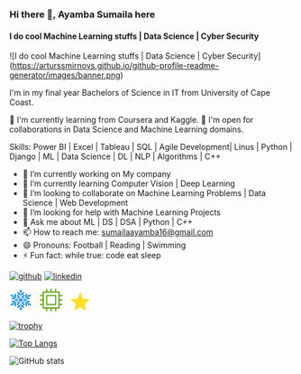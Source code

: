 ### Hi there 👋, Ayamba Sumaila here
#### I do cool Machine Learning stuffs | Data Science | Cyber Security
![I do cool Machine Learning stuffs | Data Science | Cyber Security]
(https://arturssmirnovs.github.io/github-profile-readme-generator/images/banner.png)

 I'm in my final year Bachelors of Science in IT from University of Cape Coast.

🌱  I'm currently learning from Coursera and Kaggle.
👯 I'm open for collaborations in Data Science and Machine Learning domains.

Skills: Power BI | Excel | Tableau | SQL | Agile Development| Linus | Python | Django | ML | Data Science | DL | NLP | Algorithms | C++

- 🔭 I’m currently working on My company 
- 🌱 I’m currently learning Computer Vision | Deep Learning 
- 👯 I’m looking to collaborate on Machine Learning Problems | Data Science | Web Development  
- 🤔 I’m looking for help with Machine Learning Projects 
- 💬 Ask me about ML | DS | DSA | Python | C++  
- 📫 How to reach me: sumailaayamba16@gmail.com 
- 😄 Pronouns: Football | Reading | Swimming 
- ⚡ Fun fact: while true: code eat sleep 


[<img src='https://cdn.jsdelivr.net/npm/simple-icons@3.0.1/icons/github.svg' alt='github' height='40'>](https://github.com/AyambaSumaila)  [<img src='https://cdn.jsdelivr.net/npm/simple-icons@3.0.1/icons/linkedin.svg' alt='linkedin' height='40'>](https://www.linkedin.com/in/sumaila-ayamba/)  

<a href='https://archiveprogram.github.com/'><img src='https://raw.githubusercontent.com/acervenky/animated-github-badges/master/assets/acbadge.gif' width='40' height='40'></a> <a href='https://docs.github.com/en/developers'><img src='https://raw.githubusercontent.com/acervenky/animated-github-badges/master/assets/devbadge.gif' width='40' height='40'></a> <a href='https://stars.github.com/'><img src='https://raw.githubusercontent.com/acervenky/animated-github-badges/master/assets/starbadge.gif' width='35' height='35'></a> 

[![trophy](https://github-profile-trophy.vercel.app/?username=AyambaSumaila)](https://github.com/ryo-ma/github-profile-trophy)

[![Top Langs](https://github-readme-stats.vercel.app/api/top-langs/?username=AyambaSumaila)](https://github.com/anuraghazra/github-readme-stats)

![GitHub stats](https://github-readme-stats.vercel.app/api?username=AyambaSumaila&show_icons=true)  



